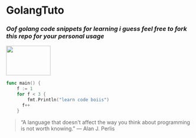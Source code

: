 # GolangTuto
### _Oof golang code snippets for learning i guess feel free to fork this repo for your personal usage_

<img src="https://cdn.discordapp.com/attachments/726425028916150312/784664230782566410/unknown.png" width="120" height="80" />


```go
func main() {
	f := 1
	for f < 3 {
		fmt.Println("learn code boiis")
      f++
	}
```

> “A language that doesn't affect the way you think about programming is not worth knowing.”
― Alan J. Perlis
